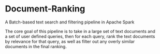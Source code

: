 # Document-Ranking
A Batch-based text search and filtering pipeline in Apache Spark

The core goal of this pipeline is to take in a large set of text documents and a set of user defined queries, then for each query, rank the text documents by relevance for that query, as well as filter out any overly similar documents in the final ranking.

